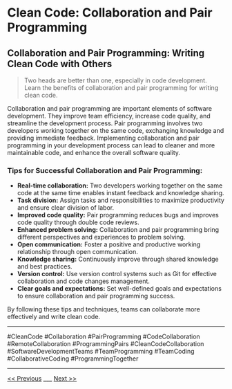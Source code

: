 # Clean Code: Collaboration and Pair Programming



## Collaboration and Pair Programming: Writing Clean Code with Others

> Two heads are better than one, especially in code development. Learn the benefits of collaboration and pair programming for writing clean code.

Collaboration and pair programming are important elements of software development. They improve team efficiency, increase code quality, and streamline the development process. Pair programming involves two developers working together on the same code, exchanging knowledge and providing immediate feedback. Implementing collaboration and pair programming in your development process can lead to cleaner and more maintainable code, and enhance the overall software quality.

### Tips for Successful Collaboration and Pair Programming:

- **Real-time collaboration:** Two developers working together on the same code at the same time enables instant feedback and knowledge sharing.
- **Task division:** Assign tasks and responsibilities to maximize productivity and ensure clear division of labor.
- **Improved code quality:** Pair programming reduces bugs and improves code quality through double code reviews.
- **Enhanced problem solving:** Collaboration and pair programming bring different perspectives and experiences to problem solving.
- **Open communication:** Foster a positive and productive working relationship through open communication.
- **Knowledge sharing:** Continuously improve through shared knowledge and best practices.
- **Version control:** Use version control systems such as Git for effective collaboration and code changes management.
- **Clear goals and expectations:** Set well-defined goals and expectations to ensure collaboration and pair programming success.

By following these tips and techniques, teams can collaborate more effectively and write clean code.

---

#CleanCode #Collaboration #PairProgramming #CodeCollaboration #RemoteCollaboration #ProgrammingPairs #CleanCodeCollaboration #SoftwareDevelopmentTeams #TeamProgramming #TeamCoding #CollaborativeCoding #ProgrammingTogether

---

[<< Previous](../day-16-code-testing/README.md) **\_\_\_**
[Next >>](../day-18-code-quality-tools/README.md)

